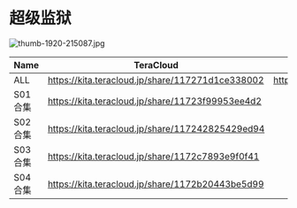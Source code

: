 # 超级监狱

![thumb-1920-215087.jpg](/banner/superjail.jpg)

| Name | TeraCloud | MDpan |
| --- | --- | --- |
| ALL | https://kita.teracloud.jp/share/117271d1ce338002 | https://mdpan.tk/%E8%B6%85%E7%BA%A7%E7%9B%91%E7%8B%B1 |
| S01合集 | https://kita.teracloud.jp/share/11723f99953ee4d2 |  |
| S02合集 | https://kita.teracloud.jp/share/117242825429ed94 |  |
| S03合集 | https://kita.teracloud.jp/share/1172c7893e9f0f41 |  |
| S04合集 | https://kita.teracloud.jp/share/1172b20443be5d99 |  |
